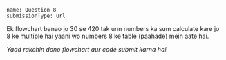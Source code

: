 ```ngMeta
name: Question 8
submissionType: url
```

Ek flowchart banao jo 30 se 420 tak unn numbers ka sum calculate kare jo 8 ke multiple hai yaani wo numbers 8 ke table (paahade) mein aate hai.

*Yaad rakehin dono flowchart aur code submit karna hai.*
